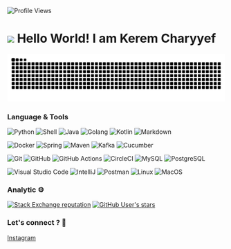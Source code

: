 ![Profile Views](https://komarev.com/ghpvc/?username=GuillaumeFalourd&color=blue)

<h1><img src="https://emojis.slackmojis.com/emojis/images/1531849430/4246/blob-sunglasses.gif?1531849430" width="30"/> Hello World! I am Kerem Charyyef</h1>

![Snake animation](https://github.com/GuillaumeFalourd/GuillaumeFalourd/blob/output/github-contribution-grid-snake.svg)

### Language & Tools

![Python](https://img.shields.io/badge/-Python-05122A?style=flat&logo=python) ![Shell](https://img.shields.io/badge/Shell-05122A?style=flat&logo=gnu-bash&logoColor=white) ![Java](https://img.shields.io/badge/-Java-05122A?style=flat&logo=Java&logoColor=white) ![Golang](https://img.shields.io/badge/-Golang-05122A?style=flat&logo=go&logoColor=white) ![Kotlin](https://img.shields.io/badge/-Kotlin-05122A?style=flat&logo=kotlin) ![Markdown](https://img.shields.io/badge/-Markdown-05122A?style=flat&logo=markdown)&nbsp;

![Docker](https://img.shields.io/badge/-Docker-05122A?style=flat&logo=docker) ![Spring](https://img.shields.io/badge/-Spring-05122A?style=flat&logo=spring&logoColor=white) ![Maven](https://img.shields.io/badge/-Maven-05122A?style=flat&logo=apache-maven&logoColor=white) ![Kafka](https://img.shields.io/badge/-Kafka-05122A?style=flat&logo=apache-kafka) ![Cucumber](https://img.shields.io/badge/-Cucumber-05122A?style=flat&logo=cucumber)&nbsp;

![Git](https://img.shields.io/badge/-Git-05122A?style=flat&logo=git) ![GitHub](https://img.shields.io/badge/-GitHub-05122A?style=flat&logo=github) ![GitHub Actions](https://img.shields.io/badge/GitHub%20Actions%20-05122A?style=flat&logo=github-actions&logoColor=white) ![CircleCI](https://img.shields.io/badge/CircleCI-05122A?style=flat&logo=circleci&logoColor=white) ![MySQL](https://img.shields.io/badge/-MySQL-05122A?style=flat&logo=mysql&logoColor=white) ![PostgreSQL](https://img.shields.io/badge/-PostgreSQL-05122A?style=flat&logo=postgresql)&nbsp;

![Visual Studio Code](https://img.shields.io/badge/-Visual%20Studio%20Code-05122A?style=flat&logo=visual-studio-code&logoColor=007ACC) ![IntelliJ](https://img.shields.io/badge/-IntelliJ-05122A?style=flat&logo=jetbrains) ![Postman](https://img.shields.io/badge/-Postman-05122A?style=flat&logo=postman) ![Linux](https://img.shields.io/badge/-Linux-05122A?style=flat&logo=linux&logoColor=white) ![MacOS](https://img.shields.io/badge/-MacOS-05122A?style=flat&logo=apple)&nbsp;

### Analytic ⚙️

[![Stack Exchange reputation](https://img.shields.io/stackexchange/stackoverflow/r/8496462?color=orange&label=StackOverflow&logo=stackoverflow&style=flat-square)](https://stackoverflow.com/users/8496462)
[![GitHub User's stars](https://img.shields.io/github/stars/GuillaumeFalourd?color=green&label=GitHub%20Stars&logo=github&style=flat-square)](https://github.com/GuillaumeFalourd?tab=repositories&q=&type=public&language=&sort=stargazers)  

### Let's connect ? 🤝

<p align="left">
<a href="https://instagram.com/keremcharyyev">Instagram</a>
</p>
